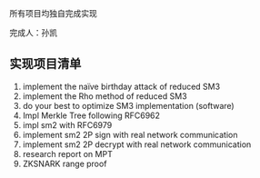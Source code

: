 所有项目均独自完成实现

完成人：孙凯

## 实现项目清单



1. implement the naïve birthday attack of reduced SM3
2. implement the Rho method of reduced SM3
3. do your best to optimize SM3 implementation (software)
4. Impl Merkle Tree following RFC6962
5. impl sm2 with RFC6979
6. implement sm2 2P sign with real network communication
7. implement sm2 2P decrypt with real network communication
8. research report on MPT
9. ZKSNARK range proof